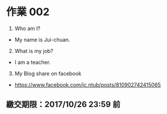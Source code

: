# 作業 002

1. Who am I?
  * My name is Jui-chuan.

2. What is my job?
  * I am a teacher.
  
3. My Blog share on facebook
  * https://www.facebook.com/jc.ntub/posts/810902742415065
    
## 繳交期限：2017/10/26 23:59 前